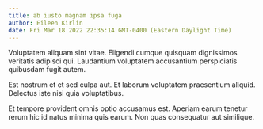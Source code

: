 ```yaml
---
title: ab iusto magnam ipsa fuga
author: Eileen Kirlin
date: Fri Mar 18 2022 22:35:14 GMT-0400 (Eastern Daylight Time)
---
```

Voluptatem aliquam sint vitae. Eligendi cumque quisquam dignissimos veritatis adipisci qui. Laudantium voluptatem accusantium perspiciatis quibusdam fugit autem.

 Est nostrum et et sed culpa aut. Et laborum voluptatem praesentium aliquid. Delectus iste nisi quia voluptatibus.

 Et tempore provident omnis optio accusamus est. Aperiam earum tenetur rerum hic id natus minima quis earum. Non quas consequatur aut similique.